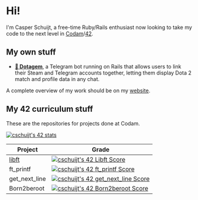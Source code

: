 # Hi!
I'm Casper Schuijt, a free-time Ruby/Rails enthusiast now looking to take my code to the next level in [Codam](https://codam.nl)/[42](https://42network.org).

## My own stuff
* __[💎 Dotagem](https://github.com/dotagem/dotagem)__, a Telegram bot running on Rails that allows users to link their Steam and Telegram accounts together, letting them display Dota 2 match and profile data in any chat.

A complete overview of my work should be on my [website](https://cschuijt.nl).

## My 42 curriculum stuff
These are the repositories for projects done at Codam.

[![cschuijt's 42 stats](https://badge42.vercel.app/api/v2/cl9h462ml00460gl8kkwan6bt/stats?cursusId=21&coalitionId=59)](https://github.com/JaeSeoKim/badge42)

| Project | Grade |
| ------- | ----- |
| [libft](https://github.com/cschuijt/libft) |[![cschuijt's 42 Libft Score](https://badge42.vercel.app/api/v2/cl9h462ml00460gl8kkwan6bt/project/2818084)](https://github.com/cschuijt/libft)|
| ft_printf | [![cschuijt's 42 ft_printf Score](https://badge42.vercel.app/api/v2/cl9h462ml00460gl8kkwan6bt/project/2843914)](https://github.com/JaeSeoKim/badge42) |
| get_next_line | [![cschuijt's 42 get_next_line Score](https://badge42.vercel.app/api/v2/cl9h462ml00460gl8kkwan6bt/project/2843915)](https://github.com/JaeSeoKim/badge42) |
| Born2beroot | [![cschuijt's 42 Born2beroot Score](https://badge42.vercel.app/api/v2/cl9h462ml00460gl8kkwan6bt/project/2843913)](https://github.com/JaeSeoKim/badge42) |
